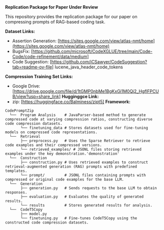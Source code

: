 **Replication Package for Paper Under Review**

This repository provides the replication package for our paper on compressing prompts of RAG-based coding task.

**Dataset Links:**

* Assertion Generation: [https://sites.google.com/view/atlas-nmt/home](https://sites.google.com/view/atlas-nmt/home)
* BugsFix: [https://github.com/microsoft/CodeXGLUE/tree/main/Code-Code/code-refinement/data/medium]
* Code Suggestion: [https://github.com/iCSawyer/CodeSuggestion?tab=readme-ov-file] lucene_java_header_code_tokens

**Compression Training Set Links:**
* Google Drive: [https://drive.google.com/file/d/1tGMP0nbMe1BgKxGi1M0Qj2_HgflFPCUB/view?usp=share_link]
**Hugginggce Link:**
* zip: [https://huggingface.co/Balminess/zipt5]
**Framework:**
```
CodePromptZip
  └──  Program Analysis    # JavaParser-based method to generate compressed code at varying compression ratios, constructing diverse code compression datasets.
       └── finetuning_data # Stores datasets used for fine-tuning models on compressed code representations.
  └──  Retrieval
       ├── preprocess.py   # Uses the Sparse Retriever to retrieve code examples and their compressed versions.
       └── retrieved_examples/ # JSONL files storing retrieved examples under the key demonstration.'demonstration'
  └──  Construction
       ├── construction.py # Uses retrieved examples to construct retrieval-augmented generation (RAG) prompts with predefined templates.
       └── prompt/         # JSONL files containing prompts with compressed or original code examples for the base LLM.
  └──  Generation
       ├── generation.py   # Sends requests to the base LLM to obtain responses.
       ├── evaluation.py   # Evaluates the quality of generated results.
       └── results         # Stores generated results for analysis.
  └──  CodeT5Copy
       ├── model.py  
       └── finetuning.py   # Fine-tunes CodeT5Copy using the constructed code compression datasets.    
```  
